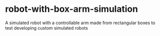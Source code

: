 # robot-with-box-arm-simulation
A simulated robot with a controllable arm made from rectangular boxes to test developing custom simulated robots
